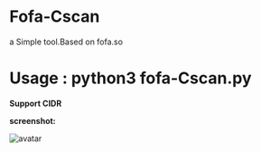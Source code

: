 # Fofa-Cscan
a Simple tool.Based on fofa.so

# **Usage : python3 fofa-Cscan.py**

**Support CIDR**

**screenshot:**

![avatar](/test1.jpg)
